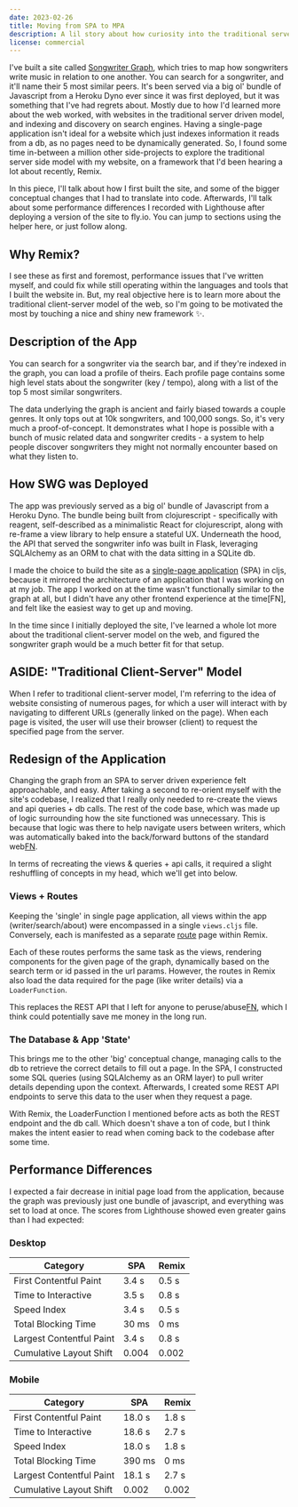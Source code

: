 ```yaml
---
date: 2023-02-26
title: Moving from SPA to MPA
description: A lil story about how curiosity into the traditional server-side model also helped me gain some performance (and indirectly save some money) on a website of mine.
license: commercial
---
```


I've built a site called [Songwriter Graph](https://www.songwritergraph.org), which tries to map how songwriters write music in relation to one another. You can search for a songwriter, and it'll name their 5 most similar peers. It's been served via a big ol' bundle of Javascript from a Heroku Dyno ever since it was first deployed, but it was something that I've had regrets about. Mostly due to how I'd learned more about the web worked, with websites in the traditional server driven model, and indexing and discovery on search engines. Having a single-page application isn't ideal for a website which just indexes information it reads from a db, as no pages need to be dynamically generated. So, I found some time in-between a million other side-projects to explore the traditional server side model with my website, on a framework that I'd been hearing a lot about recently, Remix.

In this piece, I'll talk about how I first built the site, and some of the bigger conceptual changes that I had to translate into code. Afterwards, I'll talk about some performance differences I recorded with Lighthouse after deploying a version of the site to fly.io. You can jump to sections using the helper here, or just follow along.

## Why Remix?

I see these as first and foremost, performance issues that I've written myself, and could fix while still operating within the languages and tools that I built the website in. But, my real objective here is to learn more about the traditional client-server model of the web, so I'm going to be motivated the most by touching a nice and shiny new framework ✨.

## Description of the App

You can search for a songwriter via the search bar, and if they're indexed in the graph, you can load a profile of theirs. Each profile page contains some high level stats about the songwriter (key / tempo), along with a list of the top 5 most similar songwriters.

The data underlying the graph is ancient and fairly biased towards a couple genres. It only tops out at 10k songwriters, and 100,000 songs. So, it's very much a proof-of-concept. It demonstrates what I hope is possible with a bunch of music related data and songwriter credits - a system to help people discover songwriters they might not normally encounter based on what they listen to.

## How SWG was Deployed

The app was previously served as a big ol' bundle of Javascript from a Heroku Dyno. The bundle being built from clojurescript - specifically with reagent, self-described as a minimalistic React for clojurescript, along with re-frame a view library to help ensure a stateful UX. Underneath the hood, the API that served the songwriter info was built in Flask, leveraging SQLAlchemy as an ORM to chat with the data sitting in a SQLite db.

I made the choice to build the site as a [single-page application](https://developer.mozilla.org/en-US/docs/Glossary/SPA) (SPA) in cljs, because it mirrored the architecture of an application that I was working on at my job. The app I worked on at the time wasn't functionally similar to the graph at all, but I didn't have any other frontend experience at the time[FN], and felt like the easiest way to get up and moving.

In the time since I initially deployed the site, I've learned a whole lot more about the traditional client-server model on the web, and figured the songwriter graph would be a much better fit for that setup.

## ASIDE: "Traditional Client-Server" Model

When I refer to traditional client-server model, I'm referring to the idea of website consisting of numerous pages, for which a user will interact with by navigating to different URLs (generally linked on the page). When each page is visited, the user will use their browser (client) to request the specified page from the server.

## Redesign of the Application

Changing the graph from an SPA to server driven experience felt approachable, and easy. After taking a second to re-orient myself with the site's codebase, I realized that I really only needed to re-create the views and api queries + db calls. The rest of the code base, which was made up of logic surrounding how the site functioned was unnecessary. This is because that logic was there to help navigate users between writers, which was automatically baked into the back/forward buttons of the standard web[FN](If-I-hadn't-made-it-clear-before,-the-graph-made-no-sense-as-an-SPA).

In terms of recreating the views & queries + api calls, it required a slight reshuffling of concepts in my head, which we'll get into below.

### Views + Routes

Keeping the 'single' in single page application, all views within the app (writer/search/about) were encompassed in a single `views.cljs` file. Conversely, each is manifested as a separate [route](https://remix.run/docs/en/v1/guides/routing#defining-routes) page within Remix.

Each of these routes performs the same task as the views, rendering components for the given page of the graph, dynamically based on the search term or id passed in the url params. However, the routes in Remix also load the data required for the page (like writer details) via a `LoaderFunction`.

This replaces the REST API that I left for anyone to peruse/abuse[FN](the-graph-is-roughly-20MB-so-it-wouldnt-take-long-to-pull-the-whole-thing.-Though-honestly-more-power-to-ya), which I think could potentially save me money in the long run.

### The Database & App 'State'

This brings me to the other 'big' conceptual change, managing calls to the db to retrieve the correct details to fill out a page. In the SPA, I constructed some SQL queries (using SQLAlchemy as an ORM layer) to pull writer details depending upon the context. Afterwards, I created some REST API endpoints to serve this data to the user when they request a page.

With Remix, the LoaderFunction I mentioned before acts as both the REST endpoint and the db call. Which doesn't shave a ton of code, but I think makes the intent easier to read when coming back to the codebase after some time.

## Performance Differences

I expected a fair decrease in initial page load from the application, because the graph was previously just one bundle of javascript, and everything was set to load at once. The scores from Lighthouse showed even greater gains than I had expected:

### Desktop

| Category                 | SPA   | Remix |
| ------------------------ | ----- | ----- |
| First Contentful Paint   | 3.4 s | 0.5 s |
| Time to Interactive      | 3.5 s | 0.8 s |
| Speed Index              | 3.4 s | 0.5 s |
| Total Blocking Time      | 30 ms | 0 ms  |
| Largest Contentful Paint | 3.4 s | 0.8 s |
| Cumulative Layout Shift  | 0.004 | 0.002 |

### Mobile

| Category                 | SPA    | Remix |
| ------------------------ | ------ | ----- |
| First Contentful Paint   | 18.0 s | 1.8 s |
| Time to Interactive      | 18.6 s | 2.7 s |
| Speed Index              | 18.0 s | 1.8 s |
| Total Blocking Time      | 390 ms | 0 ms  |
| Largest Contentful Paint | 18.1 s | 2.7 s |
| Cumulative Layout Shift  | 0.002  | 0.002 |

